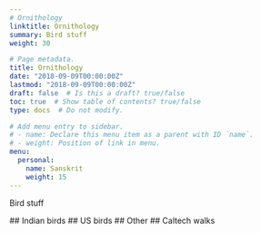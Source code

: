```yaml
---
# Ornithology
linktitle: Ornithology
summary: Bird stuff
weight: 30

# Page metadata.
title: Ornithology
date: "2018-09-09T00:00:00Z"
lastmod: "2018-09-09T00:00:00Z"
draft: false  # Is this a draft? true/false
toc: true  # Show table of contents? true/false
type: docs  # Do not modify.

# Add menu entry to sidebar.
# - name: Declare this menu item as a parent with ID `name`.
# - weight: Position of link in menu.
menu:
  personal:
    name: Sanskrit
    weight: 15
---
```


Bird stuff
<P>
## Indian birds
## US birds
## Other
## Caltech walks
